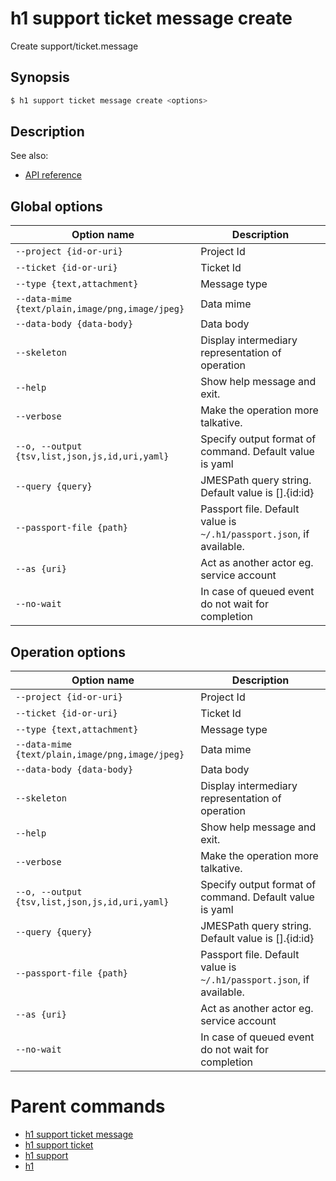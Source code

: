 
# h1 support ticket message create

Create support/ticket.message

## Synopsis

```bash
$ h1 support ticket message create <options>
```

## Description

See also:

* [API reference](https://api.hyperone.com/v2/docs#operation/support_project_ticket_message_create)

## Global options

| Option name                                         | Description                                                              |
| --------------------------------------------------- | ------------------------------------------------------------------------ |
| ```--project {id-or-uri}```                         | Project Id                                                               |
| ```--ticket {id-or-uri}```                          | Ticket Id                                                                |
| ```--type {text,attachment}```                      | Message type                                                             |
| ```--data-mime {text/plain,image/png,image/jpeg}``` | Data mime                                                                |
| ```--data-body {data-body}```                       | Data body                                                                |
| ```--skeleton```                                    | Display intermediary representation of operation                         |
| ```--help```                                        | Show help message and exit.                                              |
| ```--verbose```                                     | Make the operation more talkative.                                       |
| ```--o, --output {tsv,list,json,js,id,uri,yaml}```  | Specify output format of command. Default value is yaml                  |
| ```--query {query}```                               | JMESPath query string. Default value is [].\{id:id\}                     |
| ```--passport-file {path}```                        | Passport file. Default value is ```~/.h1/passport.json```, if available. |
| ```--as {uri}```                                    | Act as another actor eg. service account                                 |
| ```--no-wait```                                     | In case of queued event do not wait for completion                       |

## Operation options

| Option name                                         | Description                                                              |
| --------------------------------------------------- | ------------------------------------------------------------------------ |
| ```--project {id-or-uri}```                         | Project Id                                                               |
| ```--ticket {id-or-uri}```                          | Ticket Id                                                                |
| ```--type {text,attachment}```                      | Message type                                                             |
| ```--data-mime {text/plain,image/png,image/jpeg}``` | Data mime                                                                |
| ```--data-body {data-body}```                       | Data body                                                                |
| ```--skeleton```                                    | Display intermediary representation of operation                         |
| ```--help```                                        | Show help message and exit.                                              |
| ```--verbose```                                     | Make the operation more talkative.                                       |
| ```--o, --output {tsv,list,json,js,id,uri,yaml}```  | Specify output format of command. Default value is yaml                  |
| ```--query {query}```                               | JMESPath query string. Default value is [].\{id:id\}                     |
| ```--passport-file {path}```                        | Passport file. Default value is ```~/.h1/passport.json```, if available. |
| ```--as {uri}```                                    | Act as another actor eg. service account                                 |
| ```--no-wait```                                     | In case of queued event do not wait for completion                       |

# Parent commands

* [h1 support ticket message](./../README.md)
* [h1 support ticket](./../../README.md)
* [h1 support](./../../../README.md)
* [h1](./../../../../README.md)
